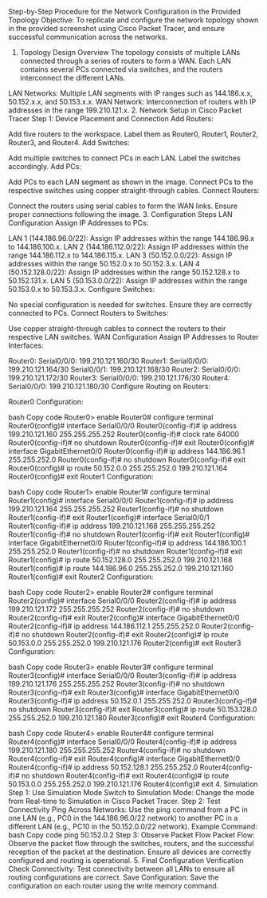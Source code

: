 Step-by-Step Procedure for the Network Configuration in the Provided Topology
Objective:
To replicate and configure the network topology shown in the provided screenshot using Cisco Packet Tracer, and ensure successful communication across the networks.

1. Topology Design Overview
The topology consists of multiple LANs connected through a series of routers to form a WAN. Each LAN contains several PCs connected via switches, and the routers interconnect the different LANs.

LAN Networks: Multiple LAN segments with IP ranges such as 144.186.x.x, 50.152.x.x, and 50.153.x.x.
WAN Network: Interconnection of routers with IP addresses in the range 199.210.121.x.
2. Network Setup in Cisco Packet Tracer
Step 1: Device Placement and Connection
Add Routers:

Add five routers to the workspace.
Label them as Router0, Router1, Router2, Router3, and Router4.
Add Switches:

Add multiple switches to connect PCs in each LAN.
Label the switches accordingly.
Add PCs:

Add PCs to each LAN segment as shown in the image.
Connect PCs to the respective switches using copper straight-through cables.
Connect Routers:

Connect the routers using serial cables to form the WAN links.
Ensure proper connections following the image.
3. Configuration Steps
LAN Configuration
Assign IP Addresses to PCs:

LAN 1 (144.186.96.0/22):
Assign IP addresses within the range 144.186.96.x to 144.186.100.x.
LAN 2 (144.186.112.0/22):
Assign IP addresses within the range 144.186.112.x to 144.186.115.x.
LAN 3 (50.152.0.0/22):
Assign IP addresses within the range 50.152.0.x to 50.152.3.x.
LAN 4 (50.152.128.0/22):
Assign IP addresses within the range 50.152.128.x to 50.152.131.x.
LAN 5 (50.153.0.0/22):
Assign IP addresses within the range 50.153.0.x to 50.153.3.x.
Configure Switches:

No special configuration is needed for switches. Ensure they are correctly connected to PCs.
Connect Routers to Switches:

Use copper straight-through cables to connect the routers to their respective LAN switches.
WAN Configuration
Assign IP Addresses to Router Interfaces:

Router0:
Serial0/0/0: 199.210.121.160/30
Router1:
Serial0/0/0: 199.210.121.164/30
Serial0/0/1: 199.210.121.168/30
Router2:
Serial0/0/0: 199.210.121.172/30
Router3:
Serial0/0/0: 199.210.121.176/30
Router4:
Serial0/0/0: 199.210.121.180/30
Configure Routing on Routers:

Router0 Configuration:

bash
Copy code
Router0> enable
Router0# configure terminal
Router0(config)# interface Serial0/0/0
Router0(config-if)# ip address 199.210.121.160 255.255.255.252
Router0(config-if)# clock rate 64000
Router0(config-if)# no shutdown
Router0(config-if)# exit
Router0(config)# interface GigabitEthernet0/0
Router0(config-if)# ip address 144.186.96.1 255.255.252.0
Router0(config-if)# no shutdown
Router0(config-if)# exit
Router0(config)# ip route 50.152.0.0 255.255.252.0 199.210.121.164
Router0(config)# exit
Router1 Configuration:

bash
Copy code
Router1> enable
Router1# configure terminal
Router1(config)# interface Serial0/0/0
Router1(config-if)# ip address 199.210.121.164 255.255.255.252
Router1(config-if)# no shutdown
Router1(config-if)# exit
Router1(config)# interface Serial0/0/1
Router1(config-if)# ip address 199.210.121.168 255.255.255.252
Router1(config-if)# no shutdown
Router1(config-if)# exit
Router1(config)# interface GigabitEthernet0/0
Router1(config-if)# ip address 144.186.100.1 255.255.252.0
Router1(config-if)# no shutdown
Router1(config-if)# exit
Router1(config)# ip route 50.152.128.0 255.255.252.0 199.210.121.168
Router1(config)# ip route 144.186.96.0 255.255.252.0 199.210.121.160
Router1(config)# exit
Router2 Configuration:

bash
Copy code
Router2> enable
Router2# configure terminal
Router2(config)# interface Serial0/0/0
Router2(config-if)# ip address 199.210.121.172 255.255.255.252
Router2(config-if)# no shutdown
Router2(config-if)# exit
Router2(config)# interface GigabitEthernet0/0
Router2(config-if)# ip address 144.186.112.1 255.255.252.0
Router2(config-if)# no shutdown
Router2(config-if)# exit
Router2(config)# ip route 50.153.0.0 255.255.252.0 199.210.121.176
Router2(config)# exit
Router3 Configuration:

bash
Copy code
Router3> enable
Router3# configure terminal
Router3(config)# interface Serial0/0/0
Router3(config-if)# ip address 199.210.121.176 255.255.255.252
Router3(config-if)# no shutdown
Router3(config-if)# exit
Router3(config)# interface GigabitEthernet0/0
Router3(config-if)# ip address 50.152.0.1 255.255.252.0
Router3(config-if)# no shutdown
Router3(config-if)# exit
Router3(config)# ip route 50.153.128.0 255.255.252.0 199.210.121.180
Router3(config)# exit
Router4 Configuration:

bash
Copy code
Router4> enable
Router4# configure terminal
Router4(config)# interface Serial0/0/0
Router4(config-if)# ip address 199.210.121.180 255.255.255.252
Router4(config-if)# no shutdown
Router4(config-if)# exit
Router4(config)# interface GigabitEthernet0/0
Router4(config-if)# ip address 50.152.128.1 255.255.252.0
Router4(config-if)# no shutdown
Router4(config-if)# exit
Router4(config)# ip route 50.153.0.0 255.255.252.0 199.210.121.176
Router4(config)# exit
4. Simulation
Step 1: Use Simulation Mode
Switch to Simulation Mode:
Change the mode from Real-time to Simulation in Cisco Packet Tracer.
Step 2: Test Connectivity
Ping Across Networks:
Use the ping command from a PC in one LAN (e.g., PC0 in the 144.186.96.0/22 network) to another PC in a different LAN (e.g., PC10 in the 50.152.0.0/22 network).
Example Command:
bash
Copy code
ping 50.152.0.2
Step 3: Observe Packet Flow
Packet Flow:
Observe the packet flow through the switches, routers, and the successful reception of the packet at the destination.
Ensure all devices are correctly configured and routing is operational.
5. Final Configuration Verification
Check Connectivity:
Test connectivity between all LANs to ensure all routing configurations are correct.
Save Configuration:
Save the configuration on each router using the write memory command.
